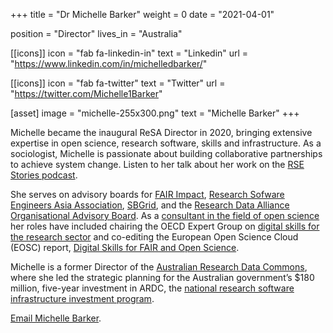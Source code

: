 +++
title = "Dr Michelle Barker"
weight = 0
date = "2021-04-01"

position = "Director"
lives_in = "Australia"

[[icons]]
  icon = "fab fa-linkedin-in"
  text = "Linkedin"
  url = "https://www.linkedin.com/in/michelledbarker/"

[[icons]]
  icon = "fab fa-twitter"
  text = "Twitter"
  url = "https://twitter.com/Michelle1Barker"

[asset]
  image = "michelle-255x300.png"
  text = "Michelle Barker"
+++

Michelle became the inaugural ReSA Director in 2020, bringing extensive expertise in open science, research software, skills and infrastructure. As a sociologist, Michelle is passionate about building collaborative partnerships to achieve system change. Listen to her talk about her work on the [RSE Stories podcast](https://us-rse.org/rse-stories/2020/michelle-barker/).

She serves on advisory boards for [FAIR Impact](https://fair-impact.eu/), [Research Sofware Engineers Asia Association](https://rse-asia.github.io/RSE_Asia/aboutus.html), [SBGrid](https://sbgrid.org/), and the [Research Data Alliance Organisational Advisory Board](https://rd-alliance.org/about-rda/our-leadership/rda-organisational-advisory-board.html). As a [consultant in the field of open science](https://www.linkedin.com/in/michelledbarker/) her roles have included chairing the OECD Expert Group on [digital skills for the research sector](https://www.oecd-ilibrary.org/science-and-technology/building-digital-workforce-capacity-and-skills-for-data-intensive-science_e08aa3bb-en) and co-editing the European Open Science Cloud (EOSC) report, [Digital Skills for FAIR and Open Science](https://www.eoscsecretariat.eu/news-opinion/digital-skills-fair-open-science-report-eosc-skills-training-working-group).

Michelle is a former Director of the [Australian Research Data Commons](https://ardc.edu.au/), where she led the strategic planning for the Australian government’s $180 million, five-year investment in ARDC, the [national research software infrastructure investment program](https://nectar.org.au/labs/). 

[Email Michelle Barker](mailto:michelle@researchsoft.org).
